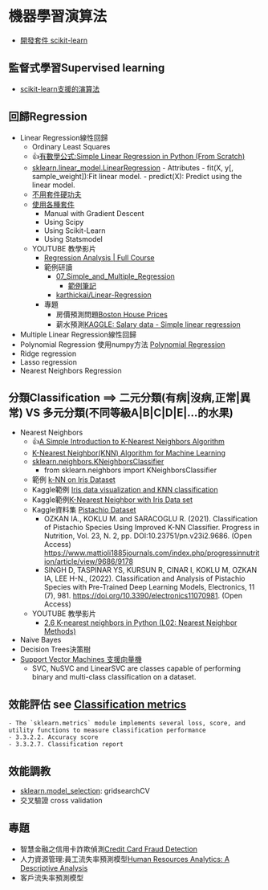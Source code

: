 # 機器學習演算法 
- [開發套件 scikit-learn](https://scikit-learn.org/stable/)

## 監督式學習Supervised learning  
- [scikit-learn支援的演算法](https://scikit-learn.org/stable/supervised_learning.html#supervised-learning)

## 回歸Regression  
- Linear Regression線性回歸
  - Ordinary Least Squares
  - 👍[有數學公式:Simple Linear Regression in Python (From Scratch)](https://towardsdatascience.com/simple-linear-regression-in-python-numpy-only-130a988c0212)
  - [sklearn.linear_model.LinearRegression](https://scikit-learn.org/stable/modules/generated/sklearn.linear_model.LinearRegression.html)
        - Attributes
        - fit(X, y[, sample_weight]):Fit linear model.
        - predict(X): Predict using the linear model.
  - [不用套件硬功夫](https://github.com/m0-k1/Linear-Regression_model)
  - [使用各種套件](https://github.com/tatwan/Linear-Regression-Implementation-in-Python)
    - Manual with Gradient Descent
    - Using Scipy
    - Using Scikit-Learn
    - Using Statsmodel
  - YOUTUBE 教學影片
    - [Regression Analysis | Full Course](https://www.youtube.com/watch?v=0m-rs2M7K-Y) 
    - 範例研讀
      - [07_Simple_and_Multiple_Regression](https://github.com/sandipanpaul21/Machine-Learning-in-Python-Code/blob/master/07_Simple_and_Multiple_Regression.ipynb) 
        - [範例筆記](https://github.com/sandipanpaul21/ML-Notes-Daywise)
      - [karthickai/Linear-Regression](https://github.com/karthickai/Linear-Regression) 
    - 專題
      - 房價預測問題[Boston House Prices](https://www.kaggle.com/datasets/vikrishnan/boston-house-prices) 
      - 薪水預測[KAGGLE: Salary data - Simple linear regression](https://www.kaggle.com/datasets/karthickveerakumar/salary-data-simple-linear-regression) 
- Multiple Linear Regression線性回歸
- Polynomial Regression 使用numpy方法 [Polynomial Regression](https://www.w3schools.com/python/python_ml_polynomial_regression.asp)
- Ridge regression 
- Lasso regression
- Nearest Neighbors Regression 

## 分類Classification ==> 二元分類(有病|沒病,正常|異常) VS 多元分類(不同等級A|B|C|D|E|...的水果)
- Nearest Neighbors
  - 👍[A Simple Introduction to K-Nearest Neighbors Algorithm](https://towardsdatascience.com/a-simple-introduction-to-k-nearest-neighbors-algorithm-b3519ed98e)
  - [K-Nearest Neighbor(KNN) Algorithm for Machine Learning](https://www.javatpoint.com/k-nearest-neighbor-algorithm-for-machine-learning)
  - [sklearn.neighbors.KNeighborsClassifier](https://scikit-learn.org/stable/modules/generated/sklearn.neighbors.KNeighborsClassifier.html)
    - from sklearn.neighbors import KNeighborsClassifier  
  - 範例 [k-NN on Iris Dataset](https://towardsdatascience.com/k-nn-on-iris-dataset-3b827f2591e)
  - Kaggle範例 [Iris data visualization and KNN classification](https://www.kaggle.com/code/skalskip/iris-data-visualization-and-knn-classification)
  - Kaggle範例[K-Nearest Neighbor with Iris Data set](https://www.kaggle.com/code/susree64/k-nearest-neighbor-with-iris-data-set/notebook)
  - Kaggle資料集 [Pistachio Dataset](https://www.kaggle.com/datasets/muratkokludataset/pistachio-dataset)
    - OZKAN IA., KOKLU M. and SARACOGLU R. (2021). Classification of Pistachio Species Using Improved K-NN Classifier. Progress in Nutrition, Vol. 23, N. 2, pp. DOI:10.23751/pn.v23i2.9686. (Open Access) https://www.mattioli1885journals.com/index.php/progressinnutrition/article/view/9686/9178
    - SINGH D, TASPINAR YS, KURSUN R, CINAR I, KOKLU M, OZKAN IA, LEE H-N., (2022). Classification and Analysis of Pistachio Species with Pre-Trained Deep Learning Models, Electronics, 11 (7), 981. https://doi.org/10.3390/electronics11070981. (Open Access) 
  - YOUTUBE 教學影片
    - [2.6 K-nearest neighbors in Python (L02: Nearest Neighbor Methods)](https://www.youtube.com/watch?v=PtjeiDpHss8)
- Naive Bayes
- Decision Trees決策樹
- [Support Vector Machines 支援向量機](https://scikit-learn.org/stable/modules/svm.html#support-vector-machines)
  - SVC, NuSVC and LinearSVC are classes capable of performing binary and multi-class classification on a dataset.

## 效能評估 see [Classification metrics](https://scikit-learn.org/stable/modules/model_evaluation.html)
    - The `sklearn.metrics` module implements several loss, score, and utility functions to measure classification performance
    - 3.3.2.2. Accuracy score
    - 3.3.2.7. Classification report

## 效能調教 
- [sklearn.model_selection](https://scikit-learn.org/stable/modules/classes.html#module-sklearn.model_selection): gridsearchCV 
- 交叉驗證 cross validation

## 專題
   - 智慧金融之信用卡詐欺偵測[Credit Card Fraud Detection](https://www.kaggle.com/datasets/mlg-ulb/creditcardfraud) 
   - 人力資源管理:員工流失率預測模型[Human Resources Analytics: A Descriptive Analysis](https://www.kaggle.com/code/colara/human-resources-analytics-a-descriptive-analysis)
   - 客戶流失率預測模型
